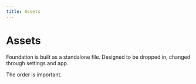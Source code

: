 ```yaml
---
title: Assets
---
```


# Assets

Foundation is built as a standalone file. Designed to be dropped in, changed through settings and app.

The order is important.